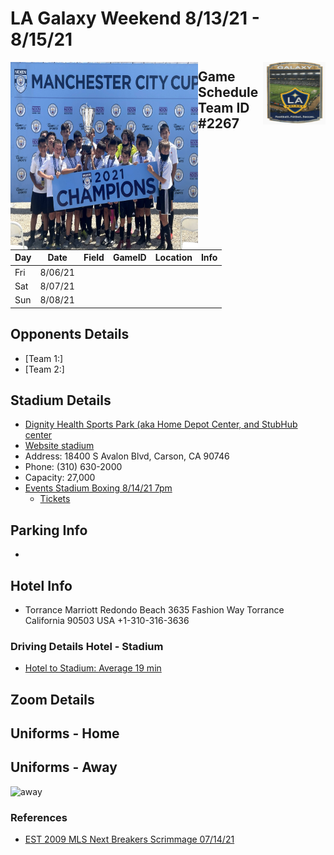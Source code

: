 # LA Galaxy  Weekend 8/13/21 - 8/15/21

<img align="left" width="300" height="300" src="./JPG/1st_place.jpg" alt="breakers afc image" />
<img align="right" width="100" height="100" src="./JPG/galaxy.JPG" alt="breakers afc image" />




## Game Schedule Team ID #2267
Day | Date | Field | GameID | Location | Info
---|---|---|---|---|---
Fri| 8/06/21| 
Sat| 8/07/21| |  | |   |  
Sun | 8/08/21 | | | | | d based upon previous results

## Opponents Details
- [Team 1:]
- [Team 2:]

## Stadium Details
- [Dignity Health Sports Park (aka Home Depot Center, and StubHub center](https://en.wikipedia.org/wiki/Dignity_Health_Sports_Park)
- [Website stadium](https://www.dignityhealthsportspark.com)
- Address: 18400 S Avalon Blvd, Carson, CA 90746
- Phone: (310) 630-2000
- Capacity: 27,000
- [Events Stadium Boxing 8/14/21 7pm](https://www.dignityhealthsportspark.com/events/detail/premier-boxing-champions-rigondeaux-vs-casimero)
	- [Tickets](https://tix.axs.com/VGOPOgAAAAACcVxLAgAAAACI%2fv%2f%2f%2fwD%2f%2f%2f%2f%2fCGRoc3AyMDE5AP%2f%2f%2f%2f%2f%2f%2f%2f%2f%2f/shop/search?locale=en-US&_ga=2.90908249.212945798.1627334404-1559649143.1627334404&skin=dhsp)

## Parking Info
-



## Hotel Info
- Torrance Marriott Redondo Beach
3635 Fashion Way Torrance California 90503 USA
+1-310-316-3636

### Driving Details Hotel - Stadium
- [Hotel to Stadium: Average 19 min](https://www.google.com/maps/dir/Dignity+Health+Sports+Park,+18400+S+Avalon+Blvd,+Carson,+CA+90746/Torrance+Marriott+Redondo+Beach,+3635+Fashion+Way,+Torrance,+CA+90503/@33.8514563,-118.3409281,13z/data=!3m1!4b1!4m14!4m13!1m5!1m1!1s0x80dd352cb6fcd333:0x4cdeacdd33be75e9!2m2!1d-118.2611426!2d33.8643777!1m5!1m1!1s0x80dd4b2b3c18a063:0xe1161560e6596306!2m2!1d-118.3501702!2d33.83592!3e0)





## Zoom Details



## Uniforms - Home


## Uniforms - Away
<img src="./JPG/away_uniform.jpg" alt="away" width="100"/>


### References
- [EST 2009 MLS Next Breakers Scrimmage 07/14/21](https://www.youtube.com/playlist?list=PLwqmavOE6xLNfzbzUYIs5UOKpTNIpONf_)
